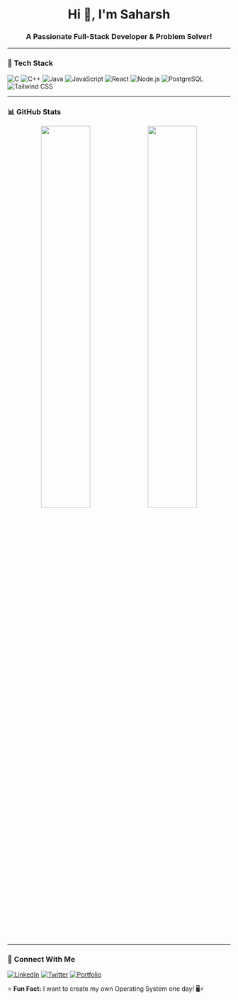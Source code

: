 <h1 align="center">Hi 👋, I'm Saharsh</h1>
<h3 align="center">A Passionate Full-Stack Developer & Problem Solver!</h3>

---

### 🔧 **Tech Stack**
![C](https://img.shields.io/badge/C-00599C?style=flat&logo=c&logoColor=white)
![C++](https://img.shields.io/badge/C++-00599C?style=flat&logo=c%2B%2B&logoColor=white)
![Java](https://img.shields.io/badge/Java-007396?style=flat&logo=java&logoColor=white)
![JavaScript](https://img.shields.io/badge/JavaScript-F7DF1E?style=flat&logo=javascript&logoColor=black)
![React](https://img.shields.io/badge/React-61DAFB?style=flat&logo=react&logoColor=black)
![Node.js](https://img.shields.io/badge/Node.js-43853D?style=flat&logo=node.js&logoColor=white)
![PostgreSQL](https://img.shields.io/badge/PostgreSQL-316192?style=flat&logo=postgresql&logoColor=white)
![Tailwind CSS](https://img.shields.io/badge/TailwindCSS-38B2AC?style=flat&logo=tailwind-css&logoColor=white)

---

### 📊 **GitHub Stats**
<p align="center">
  <img width="47%" src="https://github-readme-stats.vercel.app/api?username=Saharsh&show_icons=true&theme=radical" />
  <img width="47%" src="https://github-readme-streak-stats.herokuapp.com/?user=Saharsh&theme=radical" />
</p>

---

### 🤝 **Connect With Me**
[![LinkedIn](https://img.shields.io/badge/LinkedIn-blue?style=for-the-badge&logo=linkedin)](https://www.linkedin.com/in/your-profile/)
[![Twitter](https://img.shields.io/badge/Twitter-blue?style=for-the-badge&logo=twitter)](https://twitter.com/your-profile/)
[![Portfolio](https://img.shields.io/badge/Portfolio-ff69b4?style=for-the-badge)](https://yourportfolio.com/)


⭐ **Fun Fact:** I want to create my own Operating System one day! 🖥️⚡
